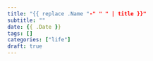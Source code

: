 ```yaml
---
title: "{{ replace .Name "-" " " | title }}"
subtitle: ""
date: {{ .Date }}
tags: []
categories: ["life"]
draft: true
---
```


<!--more-->
